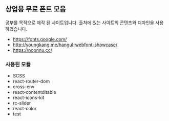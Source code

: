 ## 상업용 무료 폰트 모음

공부를 목적으로 제작 된 사이트입니다.
출처에 있는 사이트의 콘텐츠와 디자인을 사용하였습니다.

- https://fonts.google.com/
- http://youngkang.me/hangul-webfont-showcase/
- https://noonnu.cc/

### 사용된 모듈

- SCSS
- react-router-dom
- cross-env
- react-contentditable
- react-icons-kit
- rc-slider
- react-color
- test
